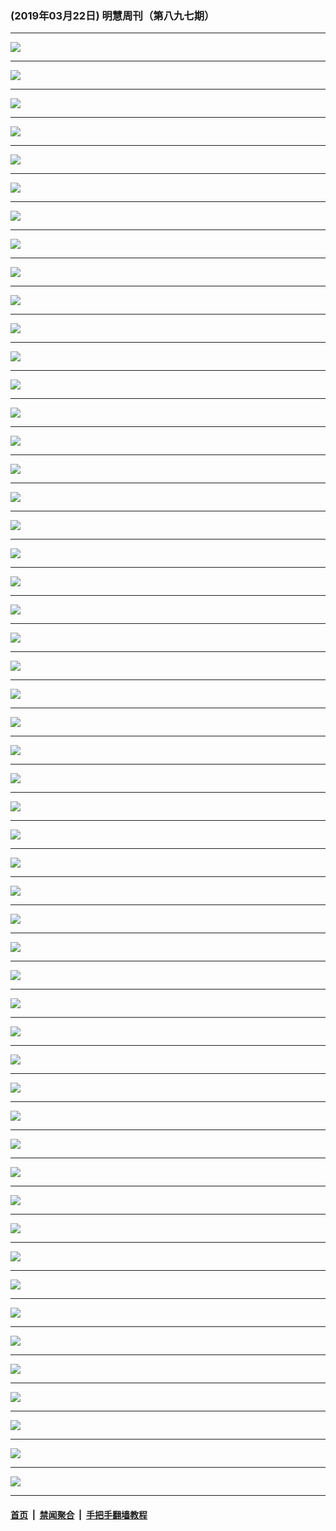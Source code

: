 ### (2019年03月22日) 明慧周刊（第八九七期） 

---

<img src="http://qikan.minghui.org/mhqkpage/qikanimage/2019/03/22/mhweekly897_read-online1.png"/><hr/>
<img src="http://qikan.minghui.org/mhqkpage/qikanimage/2019/03/22/mhweekly897_read-online2.png"/><hr/>
<img src="http://qikan.minghui.org/mhqkpage/qikanimage/2019/03/22/mhweekly897_read-online3.png"/><hr/>
<img src="http://qikan.minghui.org/mhqkpage/qikanimage/2019/03/22/mhweekly897_read-online4.png"/><hr/>
<img src="http://qikan.minghui.org/mhqkpage/qikanimage/2019/03/22/mhweekly897_read-online5.png"/><hr/>
<img src="http://qikan.minghui.org/mhqkpage/qikanimage/2019/03/22/mhweekly897_read-online6.png"/><hr/>
<img src="http://qikan.minghui.org/mhqkpage/qikanimage/2019/03/22/mhweekly897_read-online7.png"/><hr/>
<img src="http://qikan.minghui.org/mhqkpage/qikanimage/2019/03/22/mhweekly897_read-online8.png"/><hr/>
<img src="http://qikan.minghui.org/mhqkpage/qikanimage/2019/03/22/mhweekly897_read-online9.png"/><hr/>
<img src="http://qikan.minghui.org/mhqkpage/qikanimage/2019/03/22/mhweekly897_read-online10.png"/><hr/>
<img src="http://qikan.minghui.org/mhqkpage/qikanimage/2019/03/22/mhweekly897_read-online11.png"/><hr/>
<img src="http://qikan.minghui.org/mhqkpage/qikanimage/2019/03/22/mhweekly897_read-online12.png"/><hr/>
<img src="http://qikan.minghui.org/mhqkpage/qikanimage/2019/03/22/mhweekly897_read-online13.png"/><hr/>
<img src="http://qikan.minghui.org/mhqkpage/qikanimage/2019/03/22/mhweekly897_read-online14.png"/><hr/>
<img src="http://qikan.minghui.org/mhqkpage/qikanimage/2019/03/22/mhweekly897_read-online15.png"/><hr/>
<img src="http://qikan.minghui.org/mhqkpage/qikanimage/2019/03/22/mhweekly897_read-online16.png"/><hr/>
<img src="http://qikan.minghui.org/mhqkpage/qikanimage/2019/03/22/mhweekly897_read-online17.png"/><hr/>
<img src="http://qikan.minghui.org/mhqkpage/qikanimage/2019/03/22/mhweekly897_read-online18.png"/><hr/>
<img src="http://qikan.minghui.org/mhqkpage/qikanimage/2019/03/22/mhweekly897_read-online19.png"/><hr/>
<img src="http://qikan.minghui.org/mhqkpage/qikanimage/2019/03/22/mhweekly897_read-online20.png"/><hr/>
<img src="http://qikan.minghui.org/mhqkpage/qikanimage/2019/03/22/mhweekly897_read-online21.png"/><hr/>
<img src="http://qikan.minghui.org/mhqkpage/qikanimage/2019/03/22/mhweekly897_read-online22.png"/><hr/>
<img src="http://qikan.minghui.org/mhqkpage/qikanimage/2019/03/22/mhweekly897_read-online23.png"/><hr/>
<img src="http://qikan.minghui.org/mhqkpage/qikanimage/2019/03/22/mhweekly897_read-online24.png"/><hr/>
<img src="http://qikan.minghui.org/mhqkpage/qikanimage/2019/03/22/mhweekly897_read-online25.png"/><hr/>
<img src="http://qikan.minghui.org/mhqkpage/qikanimage/2019/03/22/mhweekly897_read-online26.png"/><hr/>
<img src="http://qikan.minghui.org/mhqkpage/qikanimage/2019/03/22/mhweekly897_read-online27.png"/><hr/>
<img src="http://qikan.minghui.org/mhqkpage/qikanimage/2019/03/22/mhweekly897_read-online28.png"/><hr/>
<img src="http://qikan.minghui.org/mhqkpage/qikanimage/2019/03/22/mhweekly897_read-online29.png"/><hr/>
<img src="http://qikan.minghui.org/mhqkpage/qikanimage/2019/03/22/mhweekly897_read-online30.png"/><hr/>
<img src="http://qikan.minghui.org/mhqkpage/qikanimage/2019/03/22/mhweekly897_read-online31.png"/><hr/>
<img src="http://qikan.minghui.org/mhqkpage/qikanimage/2019/03/22/mhweekly897_read-online32.png"/><hr/>
<img src="http://qikan.minghui.org/mhqkpage/qikanimage/2019/03/22/mhweekly897_read-online33.png"/><hr/>
<img src="http://qikan.minghui.org/mhqkpage/qikanimage/2019/03/22/mhweekly897_read-online34.png"/><hr/>
<img src="http://qikan.minghui.org/mhqkpage/qikanimage/2019/03/22/mhweekly897_read-online35.png"/><hr/>
<img src="http://qikan.minghui.org/mhqkpage/qikanimage/2019/03/22/mhweekly897_read-online36.png"/><hr/>
<img src="http://qikan.minghui.org/mhqkpage/qikanimage/2019/03/22/mhweekly897_read-online37.png"/><hr/>
<img src="http://qikan.minghui.org/mhqkpage/qikanimage/2019/03/22/mhweekly897_read-online38.png"/><hr/>
<img src="http://qikan.minghui.org/mhqkpage/qikanimage/2019/03/22/mhweekly897_read-online39.png"/><hr/>
<img src="http://qikan.minghui.org/mhqkpage/qikanimage/2019/03/22/mhweekly897_read-online40.png"/><hr/>
<img src="http://qikan.minghui.org/mhqkpage/qikanimage/2019/03/22/mhweekly897_read-online41.png"/><hr/>
<img src="http://qikan.minghui.org/mhqkpage/qikanimage/2019/03/22/mhweekly897_read-online42.png"/><hr/>
<img src="http://qikan.minghui.org/mhqkpage/qikanimage/2019/03/22/mhweekly897_read-online43.png"/><hr/>
<img src="http://qikan.minghui.org/mhqkpage/qikanimage/2019/03/22/mhweekly897_read-online44.png"/><hr/>
<img src="http://qikan.minghui.org/mhqkpage/qikanimage/2019/03/22/mhweekly897_read-online45.png"/><hr/>
<img src="http://qikan.minghui.org/mhqkpage/qikanimage/2019/03/22/mhweekly897_read-online46.png"/><hr/>
<img src="http://qikan.minghui.org/mhqkpage/qikanimage/2019/03/22/mhweekly897_read-online47.png"/><hr/>
<img src="http://qikan.minghui.org/mhqkpage/qikanimage/2019/03/22/mhweekly897_read-online48.png"/><hr/>
<img src="http://qikan.minghui.org/mhqkpage/qikanimage/2019/03/22/mhweekly897_read-online49.png"/><hr/>
<img src="http://qikan.minghui.org/mhqkpage/qikanimage/2019/03/22/mhweekly897_read-online50.png"/><hr/>
<img src="http://qikan.minghui.org/mhqkpage/qikanimage/2019/03/22/mhweekly897_read-online51.png"/><hr/>
<img src="http://qikan.minghui.org/mhqkpage/qikanimage/2019/03/22/mhweekly897_read-online52.png"/><hr/>


#### [首页](../../../..) &nbsp;|&nbsp; [禁闻聚合](https://github.com/gfw-breaker/banned-news) &nbsp;|&nbsp; [手把手翻墙教程](https://github.com/gfw-breaker/guides) 